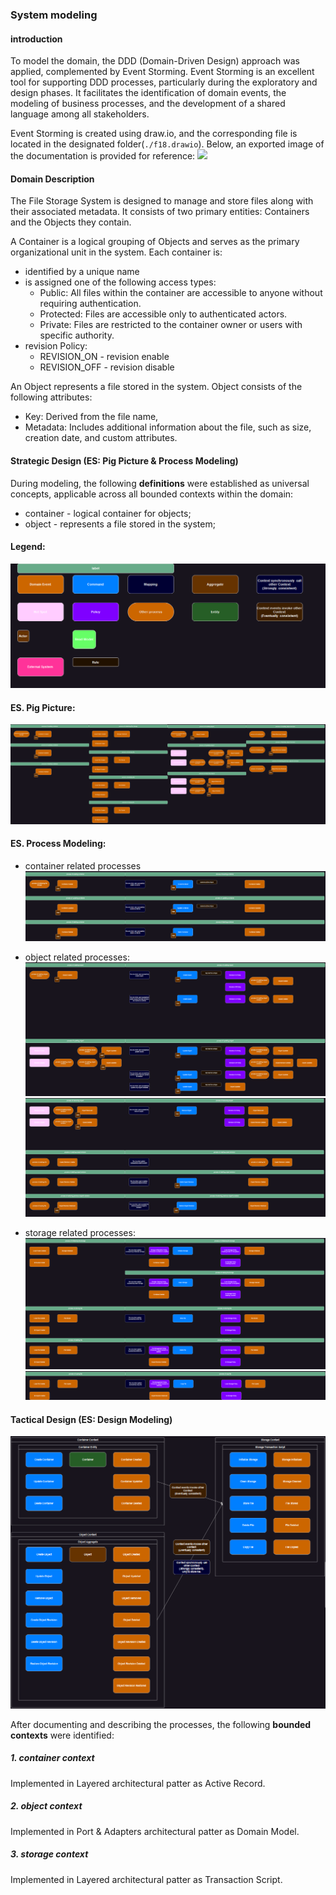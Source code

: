 ### System modeling
#### introduction
To model the domain, the DDD (Domain-Driven Design) approach was applied, complemented by Event Storming. Event Storming is an excellent tool for supporting DDD processes, particularly during the exploratory and design phases. It facilitates the identification of domain events, the modeling of business processes, and the development of a shared language among all stakeholders.

Event Storming is created using draw.io, and the corresponding file is located in the designated folder(`./f18.drawio`).
Below, an exported image of the documentation is provided for reference:
![](images/event_storming.drawio.svg)

#### Domain Description
The File Storage System is designed to manage and store files along with their associated metadata. 
It consists of two primary entities: Containers and the Objects they contain.

A Container is a logical grouping of Objects and serves as the primary organizational unit in the system. 
Each container is:
- identified by a unique name 
- is assigned one of the following access types:
  - Public: All files within the container are accessible to anyone without requiring authentication.
  - Protected: Files are accessible only to authenticated actors. 
  - Private: Files are restricted to the container owner or users with specific authority.
- revision Policy:
  - REVISION_ON - revision enable
  - REVISION_OFF - revision disable

An Object represents a file stored in the system. Object consists of the following attributes:
- Key: Derived from the file name,
- Metadata: Includes additional information about the file, such as size, creation date, and custom attributes.

#### **Strategic Design (ES: Pig Picture & Process Modeling)**
During modeling, the following **definitions** were established as universal concepts, applicable across all bounded contexts within the domain:
- container - logical container for objects;
- object - represents a file stored in the system;

#### Legend:
![](images/legend.png)

#### ES. Pig Picture:
![](images/big-picture.png)

#### ES. Process Modeling:
- container related processes
![](images/img.png)

- object related processes:
![](images/img_1.png)
![](images/img_2.png)

- storage related processes:
![](images/img_3.png)
![](images/img_4.png)
#### **Tactical Design (ES: Design Modeling)**
![](images/img_5.png)

After documenting and describing the processes, the following **bounded contexts** were identified:

##### 1. container context
Implemented in Layered architectural patter as Active Record.

##### 2. object context
Implemented in Port & Adapters architectural patter as Domain Model.

##### 3. storage context
Implemented in Layered architectural patter as Transaction Script.